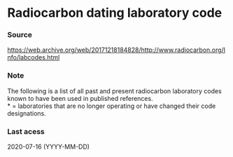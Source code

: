 # Radiocarbon dating laboratory code

### Source
https://web.archive.org/web/20171218184828/http://www.radiocarbon.org/Info/labcodes.html
	
### Note
The following is a list of all past and present radiocarbon laboratory codes known to have been used in published references.\
\* = laboratories that are no longer operating or have changed their code designations.
	
### Last acess
2020-07-16 (YYYY-MM-DD)
